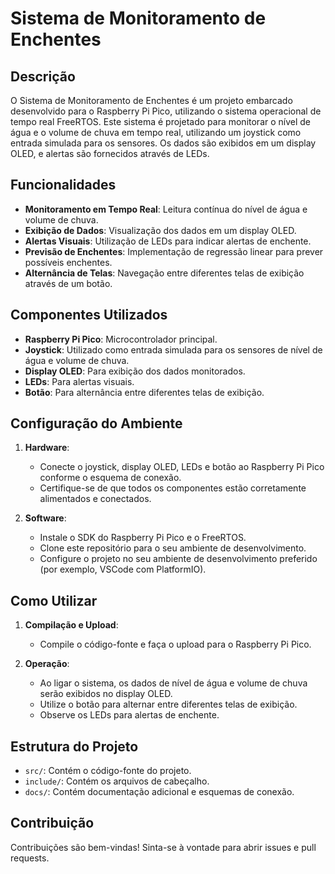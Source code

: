 # Sistema de Monitoramento de Enchentes

## Descrição

O Sistema de Monitoramento de Enchentes é um projeto embarcado desenvolvido para o Raspberry Pi Pico, utilizando o sistema operacional de tempo real FreeRTOS. Este sistema é projetado para monitorar o nível de água e o volume de chuva em tempo real, utilizando um joystick como entrada simulada para os sensores. Os dados são exibidos em um display OLED, e alertas são fornecidos através de LEDs.

## Funcionalidades

- **Monitoramento em Tempo Real**: Leitura contínua do nível de água e volume de chuva.
- **Exibição de Dados**: Visualização dos dados em um display OLED.
- **Alertas Visuais**: Utilização de LEDs para indicar alertas de enchente.
- **Previsão de Enchentes**: Implementação de regressão linear para prever possíveis enchentes.
- **Alternância de Telas**: Navegação entre diferentes telas de exibição através de um botão.

## Componentes Utilizados

- **Raspberry Pi Pico**: Microcontrolador principal.
- **Joystick**: Utilizado como entrada simulada para os sensores de nível de água e volume de chuva.
- **Display OLED**: Para exibição dos dados monitorados.
- **LEDs**: Para alertas visuais.
- **Botão**: Para alternância entre diferentes telas de exibição.

## Configuração do Ambiente

1. **Hardware**:
   - Conecte o joystick, display OLED, LEDs e botão ao Raspberry Pi Pico conforme o esquema de conexão.
   - Certifique-se de que todos os componentes estão corretamente alimentados e conectados.

2. **Software**:
   - Instale o SDK do Raspberry Pi Pico e o FreeRTOS.
   - Clone este repositório para o seu ambiente de desenvolvimento.
   - Configure o projeto no seu ambiente de desenvolvimento preferido (por exemplo, VSCode com PlatformIO).

## Como Utilizar

1. **Compilação e Upload**:
   - Compile o código-fonte e faça o upload para o Raspberry Pi Pico.

2. **Operação**:
   - Ao ligar o sistema, os dados de nível de água e volume de chuva serão exibidos no display OLED.
   - Utilize o botão para alternar entre diferentes telas de exibição.
   - Observe os LEDs para alertas de enchente.

## Estrutura do Projeto

- `src/`: Contém o código-fonte do projeto.
- `include/`: Contém os arquivos de cabeçalho.
- `docs/`: Contém documentação adicional e esquemas de conexão.

## Contribuição

Contribuições são bem-vindas! Sinta-se à vontade para abrir issues e pull requests.


